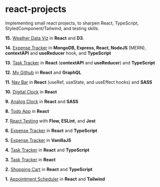 # react-projects

Implementing small react projects, to sharpen React, TypeScript, StyledComponent/Tailwind, and testing skills.

**15.** [Weather Data Viz](https://github.com/whoinlee/stretchDaily30_reactJS/tree/main/p15_weather-dataviz) in **React** and **D3**.

**14.** [Expense Tracker](https://github.com/whoinlee/expenseTracker_MERN) in **MongoDB, Express, React, NodeJS** (MERN), **contextAPI** and **useReducer** hook, and **TypeScript**

**13.** [Task Tracker](https://github.com/whoinlee/taskTracker_ReactType) in **React** (**contextAPI** and **useReducer**) and **TypeScript**

**12.** [My Github](https://github.com/whoinlee/myGitHub_ReactGraphQL) in **React** and **GraphQL**

**11.** [Nav Bar](https://github.com/whoinlee/stretchDaily30_reactJS/tree/main/p11_navbar) in **React** (useRef, useState, and useEffect hooks) and **SASS**

**10.** [Digital Clock](https://github.com/whoinlee/stretchDaily30_reactJS/tree/main/p10_digital-clock) in **React**

**9.** [Analog Clock](https://github.com/whoinlee/stretchDaily30_reactJS/tree/main/p09_analog-clock) in **React** and **SASS**

**8.** [Todo App](https://github.com/whoinlee/stretchDaily30_reactJS/tree/main/p08_todo) in **React**

**7.** [React Testing](https://github.com/whoinlee/stretchDaily30_reactJS/tree/main/p07_reactTesting) with **Flow, ESLint**, and **Jest**

**6.** [Expense Tracker](https://github.com/whoinlee/stretchDaily30_reactJS/tree/main/p06_expense-tracker-reactType) in **React** and **TypeScript**

**5.** [Expense Tracker](https://github.com/whoinlee/stretchDaily30_reactJS/tree/main/p05_expense-tracker-vanillaJS) in **VanillaJS**

**4.** [Task Tracker](https://github.com/whoinlee/stretchDaily30_reactJS/tree/main/p04_task-tracker-reactType) in **React** and **TypeScript**

**3.** [Task Tracker](https://github.com/whoinlee/stretchDaily30_reactJS/tree/main/p03_task-tracker-react) in **React**

**2.** [Shopping Cart](https://github.com/whoinlee/stretchDaily30_reactJS/tree/main/p02_shopping-cart) in **React** and **TypeScript**

**1.** [Appointment Scheduler](https://github.com/whoinlee/stretchDaily30_reactJS/tree/main/p01_appointment-scheduler) in **React** and **Tailwind**
